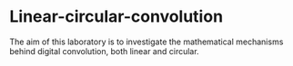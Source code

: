# Linear-circular-convolution
The aim of this laboratory is to investigate the mathematical mechanisms behind digital convolution, both linear and circular.

